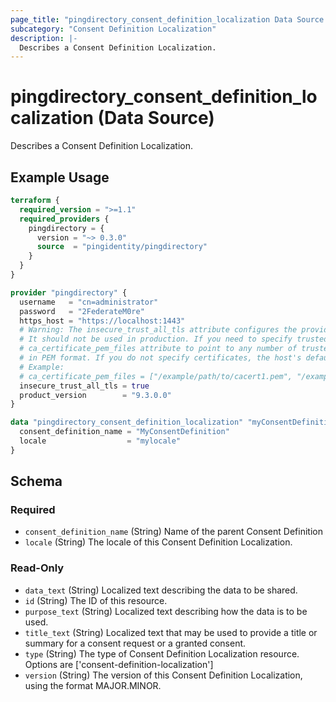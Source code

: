 ```yaml
---
page_title: "pingdirectory_consent_definition_localization Data Source - terraform-provider-pingdirectory"
subcategory: "Consent Definition Localization"
description: |-
  Describes a Consent Definition Localization.
---
```


# pingdirectory_consent_definition_localization (Data Source)

Describes a Consent Definition Localization.

## Example Usage

```terraform
terraform {
  required_version = ">=1.1"
  required_providers {
    pingdirectory = {
      version = "~> 0.3.0"
      source  = "pingidentity/pingdirectory"
    }
  }
}

provider "pingdirectory" {
  username   = "cn=administrator"
  password   = "2FederateM0re"
  https_host = "https://localhost:1443"
  # Warning: The insecure_trust_all_tls attribute configures the provider to trust any certificate presented by the PingDirectory server.
  # It should not be used in production. If you need to specify trusted CA certificates, use the
  # ca_certificate_pem_files attribute to point to any number of trusted CA certificate files
  # in PEM format. If you do not specify certificates, the host's default root CA set will be used.
  # Example:
  # ca_certificate_pem_files = ["/example/path/to/cacert1.pem", "/example/path/to/cacert2.pem"]
  insecure_trust_all_tls = true
  product_version        = "9.3.0.0"
}

data "pingdirectory_consent_definition_localization" "myConsentDefinitionLocalization" {
  consent_definition_name = "MyConsentDefinition"
  locale                  = "mylocale"
}
```

<!-- schema generated by tfplugindocs -->
## Schema

### Required

- `consent_definition_name` (String) Name of the parent Consent Definition
- `locale` (String) The locale of this Consent Definition Localization.

### Read-Only

- `data_text` (String) Localized text describing the data to be shared.
- `id` (String) The ID of this resource.
- `purpose_text` (String) Localized text describing how the data is to be used.
- `title_text` (String) Localized text that may be used to provide a title or summary for a consent request or a granted consent.
- `type` (String) The type of Consent Definition Localization resource. Options are ['consent-definition-localization']
- `version` (String) The version of this Consent Definition Localization, using the format MAJOR.MINOR.

